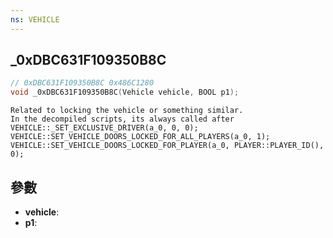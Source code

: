 ```yaml
---
ns: VEHICLE
---
```

## _0xDBC631F109350B8C

```c
// 0xDBC631F109350B8C 0x486C1280
void _0xDBC631F109350B8C(Vehicle vehicle, BOOL p1);
```

```
Related to locking the vehicle or something similar.  
In the decompiled scripts, its always called after  
VEHICLE::_SET_EXCLUSIVE_DRIVER(a_0, 0, 0);  
VEHICLE::SET_VEHICLE_DOORS_LOCKED_FOR_ALL_PLAYERS(a_0, 1);  
VEHICLE::SET_VEHICLE_DOORS_LOCKED_FOR_PLAYER(a_0, PLAYER::PLAYER_ID(), 0);  
```

## 參數
* **vehicle**: 
* **p1**: 

